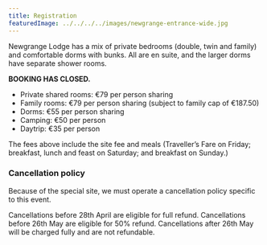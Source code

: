```yaml
---
title: Registration
featuredImage: ../../../../images/newgrange-entrance-wide.jpg
---
```

Newgrange Lodge has a mix of private bedrooms (double, twin and family) and comfortable dorms with bunks. All are en suite, and the larger dorms have separate shower rooms.

**BOOKING HAS CLOSED.**

- Private shared rooms: €79 per person sharing
- Family rooms: €79 per person sharing (subject to family cap of €187.50)
- Dorms: €55 per person sharing
- Camping: €50 per person
- Daytrip: €35 per person

The fees above include the site fee and meals (Traveller’s Fare on Friday; breakfast, lunch and feast on Saturday; and breakfast on Sunday.)

### Cancellation policy

Because of the special site, we must operate a cancellation policy specific to this event.

Cancellations before 28th April are eligible for full refund.
Cancellations before 26th May are eligible for 50% refund.
Cancellations after 26th May will be charged fully and are not refundable.

